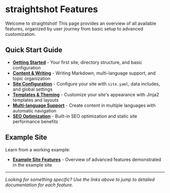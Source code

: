 # straightshot Features

Welcome to straightshot! This page provides an overview of all available features, organized by user journey from basic setup to advanced customization.

## Quick Start Guide

- **[Getting Started](features/getting-started.md)** - Your first site, directory structure, and basic configuration
- **[Content & Writing](features/content.md)** - Writing Markdown, multi-language support, and topic organization
- **[Site Configuration](features/configuration.md)** - Configure your site with `site.yaml`, data includes, and global settings
- **[Templates & Theming](features/templates.md)** - Customize your site's appearance with Jinja2 templates and layouts
- **[Multi-language Support](features/multi-language.md)** - Create content in multiple languages with automatic navigation
- **[SEO Optimization](features/seo.md)** - Built-in SEO optimization and static site performance benefits

## Example Site

Learn from a working example:

- **[Example Site Features](features/example-site.md)** - Overview of advanced features demonstrated in the example site

---

*Looking for something specific? Use the links above to jump to detailed documentation for each feature.*
